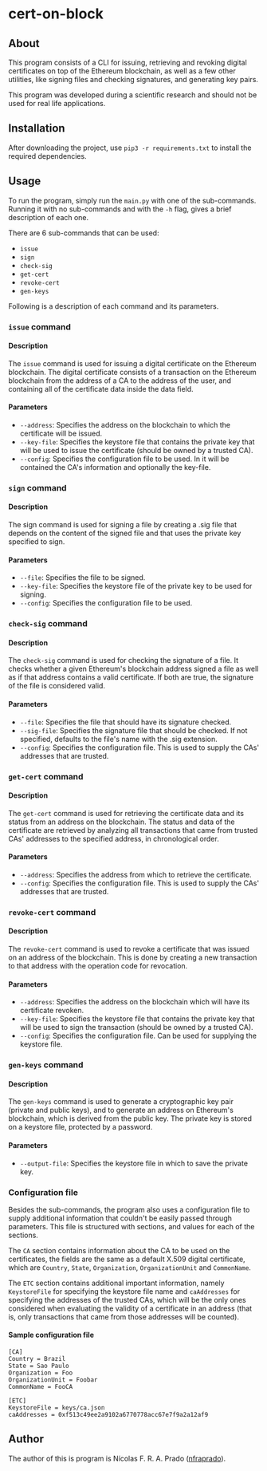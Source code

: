 # cert-on-block
## About
This program consists of a CLI for issuing, retrieving and revoking digital
certificates on top of the Ethereum blockchain, as well as a few other
utilities, like signing files and checking signatures, and generating key
pairs.

This program was developed during a scientific research and should not be used
for real life applications.

## Installation
After downloading the project, use
`pip3 -r requirements.txt`
to install the required dependencies.

## Usage
To run the program, simply run the `main.py` with one of the sub-commands.
Running it with no sub-commands and with the `-h` flag, gives a brief
description of each one.

There are 6 sub-commands that can be used:

* `issue`
* `sign`
* `check-sig`
* `get-cert`
* `revoke-cert`
* `gen-keys`

Following is a description of each command and its parameters.

### `issue` command
#### Description
The `issue` command is used for issuing a digital certificate on the Ethereum
blockchain.
The digital certificate consists of a transaction on the Ethereum blockchain
from the address of a CA to the address of the user, and containing all of the
certificate data inside the data field.

#### Parameters
* `--address`: Specifies the address on the blockchain to which the certificate
  will be issued.
* `--key-file`: Specifies the keystore file that contains the private key that
  will be used to issue the certificate (should be owned by a trusted CA).
* `--config`: Specifies the configuration file to be used.
 In it will be contained the CA's information and optionally the key-file.

### `sign` command
#### Description
The sign command is used for signing a file by creating a .sig file that
depends on the content of the signed file and that uses the private key
specified to sign.

#### Parameters
* `--file`: Specifies the file to be signed.
* `--key-file`: Specifies the keystore file of the private key to be used for
  signing.
* `--config`: Specifies the configuration file to be used.

### `check-sig` command
#### Description
The `check-sig` command is used for checking the signature of a file.
It checks whether a given Ethereum's blockchain address signed a file as well
as if that address contains a valid certificate. If both are true, the
signature of the file is considered valid.

#### Parameters
* `--file`: Specifies the file that should have its signature checked.
* `--sig-file`: Specifies the signature file that should be checked. If not
  specified, defaults to the file's name with the .sig extension.
* `--config`: Specifies the configuration file.
 This is used to supply the CAs' addresses that are trusted.

### `get-cert` command
#### Description
The `get-cert` command is used for retrieving the certificate data and its
status from an address on the blockchain.
The status and data of the certificate are retrieved by analyzing all
transactions that came from trusted CAs' addresses to the specified address, in
chronological order.

#### Parameters
* `--address`: Specifies the address from which to retrieve the certificate.
* `--config`: Specifies the configuration file.
This is used to supply the CAs' addresses that are trusted.

### `revoke-cert` command
#### Description
The `revoke-cert` command is used to revoke a certificate that was issued on an
address of the blockchain.
This is done by creating a new transaction to that address with the operation
code for revocation.

#### Parameters
* `--address`: Specifies the address on the blockchain which will have its
  certificate revoken.
* `--key-file`: Specifies the keystore file that contains the private key that
  will be used to sign the transaction (should be owned by a trusted CA).
* `--config`: Specifies the configuration file. Can be used for supplying the
  keystore file.

### `gen-keys` command
#### Description
The `gen-keys` command is used to generate a cryptographic key pair (private
and public keys), and to generate an address on Ethereum's blockchain, which is
derived from the public key.
The private key is stored on a keystore file, protected by a password.

#### Parameters
* `--output-file`: Specifies the keystore file in which to save the private
  key.

### Configuration file
Besides the sub-commands, the program also uses a configuration file to supply
additional information that couldn't be easily passed through parameters.
This file is structured with sections, and values for each of the sections.

The `CA` section contains information about the CA to be used on the
certificates, the fields are the same as a default X.509 digital certificate,
which are `Country`, `State`, `Organization`, `OrganizationUnit` and
`CommonName`.

The `ETC` section contains additional important information, namely
`KeystoreFile` for specifying the keystore file name and `caAddresses` for
specifying the addresses of the trusted CAs, which will be the only ones
considered when evaluating the validity of a certificate in an address (that
is, only transactions that came from those addresses will be counted).

#### Sample configuration file
```
[CA]
Country = Brazil
State = Sao Paulo
Organization = Foo
OrganizationUnit = Foobar
CommonName = FooCA

[ETC]
KeystoreFile = keys/ca.json
caAddresses = 0xf513c49ee2a9102a6770778acc67e7f9a2a12af9
```

## Author

The author of this is program is Nícolas F. R. A. Prado ([nfraprado](https://github.com/nfraprado)).
